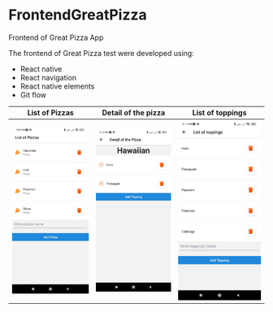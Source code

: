 # FrontendGreatPizza
Frontend of Great Pizza App

The frontend of Great Pizza test were developed using:

* React native
* React navigation
* React native elements
* Git flow

List of Pizzas                       |  Detail of the pizza          |   List of toppings
:-----------------------------------:|:-----------------------------:|---------------------------------
![](https://github.com/EduardoUstarez/datasharing/blob/master/pizzas.jpg)  |  ![](https://github.com/EduardoUstarez/datasharing/blob/master/pizzatopping.jpg) | ![](https://github.com/EduardoUstarez/datasharing/blob/master/toppings.jpg)

